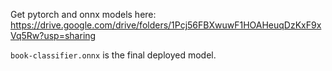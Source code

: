 Get pytorch and onnx models here: https://drive.google.com/drive/folders/1Pcj56FBXwuwF1HOAHeuqDzKxF9xVq5Rw?usp=sharing <br/>

`book-classifier.onnx` is the final deployed model.
